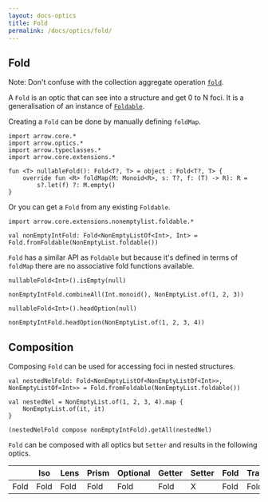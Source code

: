 ```yaml
---
layout: docs-optics
title: Fold
permalink: /docs/optics/fold/
---
```


## Fold


Note: Don't confuse with the collection aggregate operation [`fold`](https://kotlinlang.org/docs/reference/collection-aggregate.html#fold-and-reduce).

A `Fold` is an optic that can see into a structure and get 0 to N foci.
It is a generalisation of an instance of [`Foldable`](/docs/arrow/typeclasses/foldable).

Creating a `Fold` can be done by manually defining `foldMap`.

```kotlin:ank
import arrow.core.*
import arrow.optics.*
import arrow.typeclasses.*
import arrow.core.extensions.*

fun <T> nullableFold(): Fold<T?, T> = object : Fold<T?, T> {
    override fun <R> foldMap(M: Monoid<R>, s: T?, f: (T) -> R): R =
        s?.let(f) ?: M.empty()
}
```

Or you can get a `Fold` from any existing `Foldable`.

```kotlin:ank:silent
import arrow.core.extensions.nonemptylist.foldable.*

val nonEmptyIntFold: Fold<NonEmptyListOf<Int>, Int> = Fold.fromFoldable(NonEmptyList.foldable())
```

`Fold` has a similar API as `Foldable` but because it's defined in terms of `foldMap` there are no associative fold functions available.

```kotlin:ank
nullableFold<Int>().isEmpty(null)
```
```kotlin:ank
nonEmptyIntFold.combineAll(Int.monoid(), NonEmptyList.of(1, 2, 3))
```
```kotlin:ank
nullableFold<Int>().headOption(null)
```
```kotlin:ank
nonEmptyIntFold.headOption(NonEmptyList.of(1, 2, 3, 4))
```

## Composition

Composing `Fold` can be used for accessing foci in nested structures.

```kotlin:ank
val nestedNelFold: Fold<NonEmptyListOf<NonEmptyListOf<Int>>, NonEmptyListOf<Int>> = Fold.fromFoldable(NonEmptyList.foldable())

val nestedNel = NonEmptyList.of(1, 2, 3, 4).map {
    NonEmptyList.of(it, it)
}

(nestedNelFold compose nonEmptyIntFold).getAll(nestedNel)
```

`Fold` can be composed with all optics but `Setter` and results in the following optics.

|   | Iso | Lens | Prism |Optional | Getter | Setter | Fold | Traversal |
| --- | --- | --- | --- |--- | --- | --- | --- | --- |
| Fold | Fold | Fold | Fold | Fold | Fold | X | Fold | Fold |
